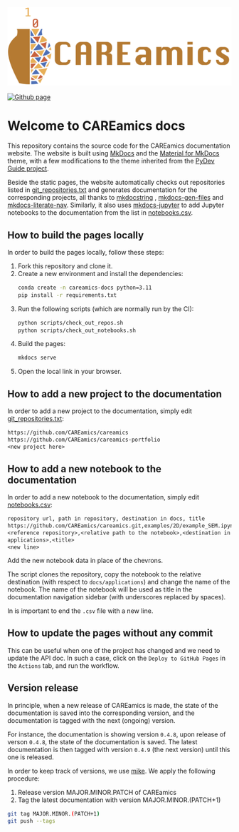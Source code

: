 <p align="center">
  <a href="https://careamics.github.io/">
    <img src="https://github.com/CAREamics/.github/blob/main/profile/images/banner_careamics.png">
  </a>
</p>

[![Github page](https://github.com/CAREamics/careamics.github.io/actions/workflows/deploy-pages.yml/badge.svg)](https://github.com/CAREamics/careamics.github.io/actions/workflows/deploy-pages.yml)

# Welcome to CAREamics docs

This repository contains the source code for the CAREamics documentation website. The 
website is built using [MkDocs](https://www.mkdocs.org/) and the 
[Material for MkDocs](https://squidfunk.github.io/mkdocs-material/) theme, with a few
modifications to the theme inherited from 
the [PyDev Guide project](https://github.com/pydev-guide/pydev-guide.github.io).

Beside the static pages, the website automatically checks out repositories listed in
[git_repositories.txt](scripts/git_repositories.txt) and generates documentation for
the corresponding projects, all thanks to [mkdocstring](https://mkdocstrings.github.io/)
, [mkdocs-gen-files](https://oprypin.github.io/mkdocs-gen-files/) and 
[mkdocs-literate-nav](https://oprypin.github.io/mkdocs-literate-nav/reference.html).
Similarly, it also uses [mkdocs-jupyter](https://pypi.org/project/mkdocs-jupyter/) to
add Jupyter notebooks to the documentation from the list in 
[notebooks.csv](scripts/notebooks.csv).

## How to build the pages locally

In order to build the pages locally, follow these steps:

1. Fork this repository and clone it.
2. Create a new environment and install the dependencies:
    ```bash
    conda create -n careamics-docs python=3.11
    pip install -r requirements.txt
    ```
4. Run the following scripts (which are normally run by the CI):
    ```bash
    python scripts/check_out_repos.sh
    python scripts/check_out_notebooks.sh
    ```
3. Build the pages:
    ```bash
    mkdocs serve
    ```
4. Open the local link in your browser.


## How to add a new project to the documentation

In order to add a new project to the documentation, simply edit 
[git_repositories.txt](scripts/git_repositories.txt):

```
https://github.com/CAREamics/careamics
https://github.com/CAREamics/careamics-portfolio
<new project here>
```

## How to add a new notebook to the documentation

In order to add a new notebook to the documentation, simply edit
[notebooks.csv](scripts/notebooks.csv):

```
repository url, path in repository, destination in docs, title
https://github.com/CAREamics/careamics.git,examples/2D/example_SEM.ipynb,N2V,2D_SEM
<reference repository>,<relative path to the notebook>,<destination in applications>,<title>
<new line>
```

Add the new notebook data in place of the chevrons.

The script clones the repository, copy the notebook to the relative destination (with
respect to `docs/applications`) and change the name of the notebook. The name of the 
notebook will be used as title in the documentation navigation sidebar (with 
underscores replaced by spaces).

In is important to end the `.csv` file with a new line.

## How to update the pages without any commit

This can be useful when one of the project has changed and we need to update the API
doc. In such a case, click on the `Deploy to GitHub Pages` in the `Actions` tab, and
run the workflow.

## Version release

In principle, when a new release of CAREamics is made, the state of the documentation
is saved into the corresponding version, and the documentation is tagged with the
next (ongoing) version.

For instance, the documentation is showing version `0.4.8`, upon release of verson 
`0.4.8`, the state of the documentation is saved. The latest documentation is then 
tagged with version `0.4.9` (the next version) until this one is released.

In order to keep track of versions, we use [mike](https://github.com/jimporter/mike). 
We apply the following procedure:

1. Release version MAJOR.MINOR.PATCH of CAREamics
2. Tag the latest documentation with version MAJOR.MINOR.(PATCH+1)
  ```bash
  git tag MAJOR.MINOR.(PATCH+1)
  git push --tags
  ```